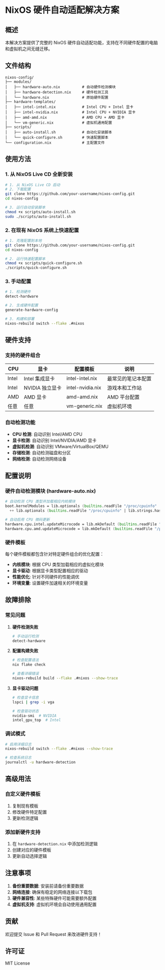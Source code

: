 # NixOS 硬件自动适配解决方案

## 概述

本解决方案提供了完整的 NixOS 硬件自动适配功能，支持在不同硬件配置的电脑和虚拟机之间无缝迁移。

## 文件结构

```
nixos-config/
├── modules/
│   ├── hardware-auto.nix          # 自动硬件检测模块
│   ├── hardware-detection.nix     # 硬件检测工具
│   └── hardware.nix               # 原始硬件配置
├── hardware-templates/
│   ├── intel-intel.nix            # Intel CPU + Intel 显卡
│   ├── intel-nvidia.nix           # Intel CPU + NVIDIA 显卡
│   ├── amd-amd.nix                # AMD CPU + AMD 显卡
│   └── vm-generic.nix             # 虚拟机通用配置
├── scripts/
│   ├── auto-install.sh            # 自动化安装脚本
│   └── quick-configure.sh         # 快速配置脚本
└── configuration.nix              # 主配置文件
```

## 使用方法

### 1. 从 NixOS Live CD 全新安装

```bash
# 1. 从 NixOS Live CD 启动
# 2. 下载配置
git clone https://github.com/your-username/nixos-config.git
cd nixos-config

# 3. 运行自动安装脚本
chmod +x scripts/auto-install.sh
sudo ./scripts/auto-install.sh
```

### 2. 在现有 NixOS 系统上快速配置

```bash
# 1. 克隆配置到本地
git clone https://github.com/your-username/nixos-config.git
cd nixos-config

# 2. 运行快速配置脚本
chmod +x scripts/quick-configure.sh
./scripts/quick-configure.sh
```

### 3. 手动配置

```bash
# 1. 检测硬件
detect-hardware

# 2. 生成硬件配置
generate-hardware-config

# 3. 构建和部署
nixos-rebuild switch --flake .#nixos
```

## 硬件支持

### 支持的硬件组合

| CPU | 显卡 | 配置模板 | 说明 |
|-----|------|----------|------|
| Intel | Intel 集成显卡 | intel-intel.nix | 最常见的笔记本配置 |
| Intel | NVIDIA 独立显卡 | intel-nvidia.nix | 游戏本和工作站 |
| AMD | AMD 显卡 | amd-amd.nix | AMD 平台配置 |
| 任意 | 任意 | vm-generic.nix | 虚拟机环境 |

### 自动检测功能

- **CPU 检测**: 自动识别 Intel/AMD CPU
- **显卡检测**: 自动识别 Intel/NVIDIA/AMD 显卡
- **虚拟机检测**: 自动识别 VMware/VirtualBox/QEMU
- **存储检测**: 自动检测磁盘和分区
- **网络检测**: 自动检测网络设备

## 配置说明

### 硬件自动检测模块 (hardware-auto.nix)

```nix
# 自动检测 CPU 类型并加载相应内核模块
boot.kernelModules = lib.optionals (builtins.readFile "/proc/cpuinfo" | lib.strings.hasInfix "GenuineIntel") [ "kvm-intel" ]
  ++ lib.optionals (builtins.readFile "/proc/cpuinfo" | lib.strings.hasInfix "AuthenticAMD") [ "kvm-amd" ];

# 自动启用 CPU 微码更新
hardware.cpu.intel.updateMicrocode = lib.mkDefault (builtins.readFile "/proc/cpuinfo" | lib.strings.hasInfix "GenuineIntel");
hardware.cpu.amd.updateMicrocode = lib.mkDefault (builtins.readFile "/proc/cpuinfo" | lib.strings.hasInfix "AuthenticAMD");
```

### 硬件模板

每个硬件模板都包含针对特定硬件组合的优化配置：

- **内核模块**: 根据 CPU 类型加载相应的虚拟化模块
- **显卡驱动**: 根据显卡类型配置相应的驱动
- **性能优化**: 针对不同硬件的性能调优
- **环境变量**: 设置硬件加速相关的环境变量

## 故障排除

### 常见问题

1. **硬件检测失败**
   ```bash
   # 手动运行检测
   detect-hardware
   ```

2. **配置构建失败**
   ```bash
   # 检查配置语法
   nix flake check
   
   # 查看详细错误
   nixos-rebuild build --flake .#nixos --show-trace
   ```

3. **显卡驱动问题**
   ```bash
   # 检查显卡信息
   lspci | grep -i vga
   
   # 检查驱动状态
   nvidia-smi  # NVIDIA
   intel_gpu_top  # Intel
   ```

### 调试模式

```bash
# 启用详细日志
nixos-rebuild switch --flake .#nixos --show-trace

# 检查系统日志
journalctl -u hardware-detection
```

## 高级用法

### 自定义硬件模板

1. 复制现有模板
2. 修改硬件特定配置
3. 更新检测逻辑

### 添加新硬件支持

1. 在 `hardware-detection.nix` 中添加检测逻辑
2. 创建对应的硬件模板
3. 更新自动选择逻辑

## 注意事项

1. **备份重要数据**: 安装前请备份重要数据
2. **网络连接**: 确保有稳定的网络连接以下载包
3. **硬件兼容性**: 某些特殊硬件可能需要额外配置
4. **虚拟机支持**: 虚拟机环境会自动使用通用配置

## 贡献

欢迎提交 Issue 和 Pull Request 来改进硬件支持！

## 许可证

MIT License
